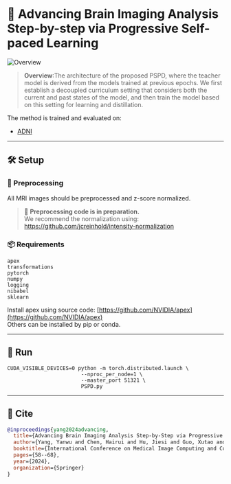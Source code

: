 
# 🧠 Advancing Brain Imaging Analysis Step-by-step via Progressive Self-paced Learning

![Overview](./assets/PSPD.jpg)
> **Overview**:The architecture of the proposed PSPD, where the teacher model is derived from the models trained at previous epochs. We first establish a decoupled curriculum setting that considers both the current and past states of the model, and then train the model based on this setting for learning and distillation.

The method is trained and evaluated on:

- [ADNI](https://ida.loni.usc.edu/)

---

## 🛠️ Setup

### 🔄 Preprocessing

All MRI images should be preprocessed and z-score normalized.

> 🔧 **Preprocessing code is in preparation.**  
> We recommend the normalization using: https://github.com/jcreinhold/intensity-normalization

### 📦 Requirements

```
apex  
transformations  
pytorch  
numpy  
logging  
nibabel  
sklearn  
```

Install apex using source code: [https://github.com/NVIDIA/apex](https://github.com/NVIDIA/apex)  
Others can be installed by pip or conda.

---

## 🚀 Run

```shell
CUDA_VISIBLE_DEVICES=0 python -m torch.distributed.launch \
                        --nproc_per_node=1 \
                        --master_port 51321 \
                        PSPD.py 
```

---

## 📄 Cite

```bibtex
@inproceedings{yang2024advancing,
  title={Advancing Brain Imaging Analysis Step-by-Step via Progressive Self-paced Learning},
  author={Yang, Yanwu and Chen, Hairui and Hu, Jiesi and Guo, Xutao and Ma, Ting},
  booktitle={International Conference on Medical Image Computing and Computer-Assisted Intervention},
  pages={58--68},
  year={2024},
  organization={Springer}
}
```
